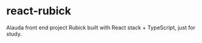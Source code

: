 # react-rubick
Alauda front end project Rubick built with React stack + TypeScript, just for study.
